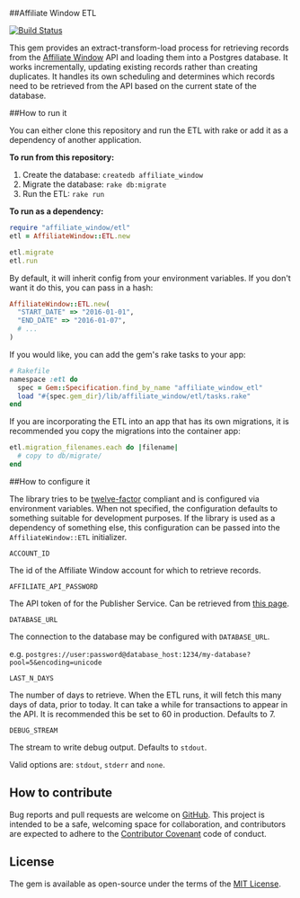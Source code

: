 ##Affiliate Window ETL

[![Build Status](https://travis-ci.org/reevoo/affiliate_window_etl.svg?branch=master)](https://travis-ci.org/reevoo/affiliate_window_etl)

This gem provides an extract-transform-load process for retrieving records from
the [Affiliate Window](http://www.affiliatewindow.com/) API and loading them
into a Postgres database. It works incrementally, updating existing records
rather than creating duplicates. It handles its own scheduling and determines
which records need to be retrieved from the API based on the current state of
the database.

##How to run it

You can either clone this repository and run the ETL with rake or add it as a
dependency of another application.

**To run from this repository:**

1. Create the database: `createdb affiliate_window`
2. Migrate the database: `rake db:migrate`
3. Run the ETL: `rake run`

**To run as a dependency:**

```ruby
require "affiliate_window/etl"
etl = AffiliateWindow::ETL.new

etl.migrate
etl.run
```

By default, it will inherit config from your environment variables. If you don't
want it do this, you can pass in a hash:

```ruby
AffiliateWindow::ETL.new(
  "START_DATE" => "2016-01-01",
  "END_DATE" => "2016-01-07",
  # ...
)
```

If you would like, you can add the gem's rake tasks to your app:

```ruby
# Rakefile
namespace :etl do
  spec = Gem::Specification.find_by_name "affiliate_window_etl"
  load "#{spec.gem_dir}/lib/affiliate_window/etl/tasks.rake"
end
```

If you are incorporating the ETL into an app that has its own migrations, it is
recommended you copy the migrations into the container app:

```ruby
etl.migration_filenames.each do |filename|
  # copy to db/migrate/
end
```

##How to configure it

The library tries to be [twelve-factor](https://12factor.net/) compliant and is
configured via environment variables. When not specified, the configuration
defaults to something suitable for development purposes. If the library is used
as a dependency of something else, this configuration can be passed into the
`AffiliateWindow::ETL` initializer.

`ACCOUNT_ID`

The id of the Affiliate Window account for which to retrieve records.

`AFFILIATE_API_PASSWORD`

The API token of for the Publisher Service. Can be retrieved from
[this page](https://www.affiliatewindow.com/affiliates/accountdetails.php).

`DATABASE_URL`

The connection to the database may be configured with `DATABASE_URL`.

e.g. `postgres://user:password@database_host:1234/my-database?pool=5&encoding=unicode`

`LAST_N_DAYS`

The number of days to retrieve. When the ETL runs, it will fetch this many days
of data, prior to today. It can take a while for transactions to appear in the
API. It is recommended this be set to 60 in production. Defaults to 7.

`DEBUG_STREAM`

The stream to write debug output. Defaults to `stdout`.

Valid options are: `stdout`, `stderr` and `none`.

## How to contribute

Bug reports and pull requests are welcome on
[GitHub](https://github.com/reevoo/affiliate_window_etl). This project is
intended to be a safe, welcoming space for collaboration, and contributors are
expected to adhere to the
[Contributor Covenant](http://contributor-covenant.org/) code of conduct.

## License

The gem is available as open-source under the terms of the
[MIT License](http://opensource.org/licenses/MIT).
